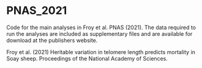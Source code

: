 # PNAS_2021
Code for the main analyses in Froy et al. PNAS (2021). The data required to run the analyses are included as supplementary files and are available for download at the publishers website. 

Froy et al. (2021) Heritable variation in telomere length predicts mortality in Soay sheep. Proceedings of the National Academy of Sciences. 
